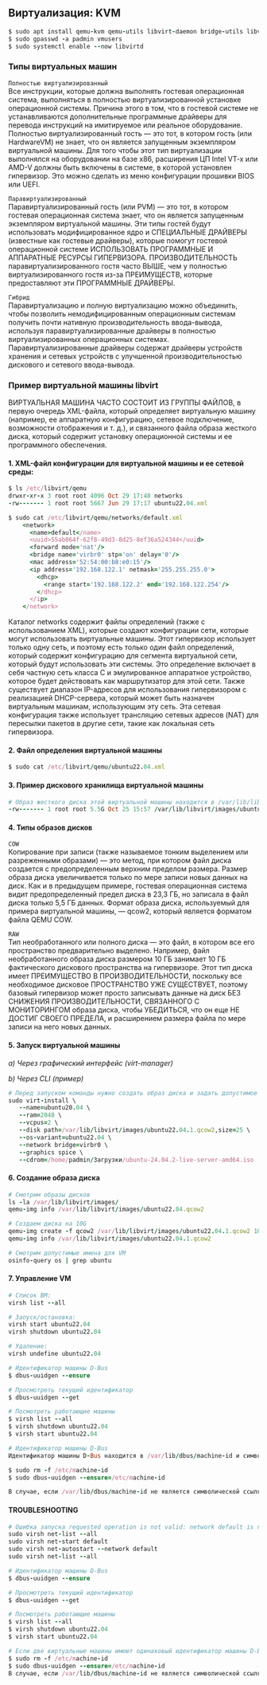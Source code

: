 ## Виртуализация: KVM

```ruby
$ sudo apt install qemu-kvm qemu-utils libvirt-daemon bridge-utils libvirt-kvm virt-manager
$ sudo gpasswd -a padmin vmusers
$ sudo systemctl enable --now libvirtd
```

### Типы виртуальных машин

`Полностью виртуализированный`  
Все инструкции, которые должна выполнять гостевая операционная система, выполняться в полностью виртуализированной установке операционной системы. Причина этого в том, что в гостевой системе не устанавливаются дополнительные программные драйверы для перевода инструкций на имитируемое или реальное оборудование. Полностью виртуализированный гость — это тот, в котором гость (или HardwareVM) не знает, что он является запущенным экземпляром виртуальной машины. Для того чтобы этот тип виртуализации выполнялся на оборудовании на базе x86, расширения ЦП Intel VT-x или AMD-V должны быть включены в системе, в которой установлен гипервизор. Это можно сделать из меню конфигурации прошивки BIOS или UEFI.

`Паравиртуализированный`  
Паравиртуализированный гость (или PVM) — это тот, в котором гостевая операционная система знает, что он является запущенным экземпляром виртуальной машины. Эти типы гостей будут использовать модифицированное ядро и СПЕЦИАЛЬНЫЕ ДРАЙВЕРЫ (известные как гостевые драйверы), которые помогут гостевой операционной системе ИСПОЛЬЗОВАТЬ ПРОГРАММНЫЕ И АППАРАТНЫЕ РЕСУРСЫ ГИПЕРВИЗОРА. ПРОИЗВОДИТЕЛЬНОСТЬ паравиртуализированного гостя часто ВЫШЕ, чем у полностью виртуализированного гостя из-за ПРЕИМУЩЕСТВ, которые предоставляют эти ПРОГРАММНЫЕ ДРАЙВЕРЫ.
	
`Гибрид`  
Паравиртуализацию и полную виртуализацию можно объединить, чтобы позволить немодифицированным операционным системам получить почти нативную производительность ввода-вывода, используя паравиртуализированные драйверы в полностью виртуализированных операционных системах. Паравиртуализированные драйверы содержат драйверы устройств хранения и сетевых устройств с улучшенной производительностью дискового и сетевого ввода-вывода.


### Пример виртуальной машины libvirt

ВИРТУАЛЬНАЯ МАШИНА ЧАСТО СОСТОИТ ИЗ ГРУППЫ ФАЙЛОВ, в первую очередь XML-файла, который определяет виртуальную машину (например, ее аппаратную конфигурацию, сетевое подключение, возможности отображения и т. д.), и связанного файла образа жесткого диска, который содержит установку операционной системы и ее программного обеспечения.

#### 1. XML-файл конфигурации для виртуальной машины и ее сетевой среды:

```ruby
$ ls /etc/libvirt/qemu
drwxr-xr-x 3 root root 4096 Oct 29 17:48 networks
-rw------- 1 root root 5667 Jun 29 17:17 ubuntu22.04.xml

$ sudo cat /etc/libvirt/qemu/networks/default.xml
	<network>
	  <name>default</name>
	  <uuid>55ab064f-62f8-49d3-8d25-8ef36a524344</uuid>
	  <forward mode='nat'/>
	  <bridge name='virbr0' stp='on' delay='0'/>
	  <mac address='52:54:00:b8:e0:15'/>
	  <ip address='192.168.122.1' netmask='255.255.255.0'>
		<dhcp>
		  <range start='192.168.122.2' end='192.168.122.254'/>
		</dhcp>
	  </ip>
	</network>
```

Каталог networks содержит файлы определений (также с использованием XML), которые создают конфигурации сети, которые могут использовать виртуальные машины. Этот гипервизор использует только одну сеть, и поэтому есть только один файл определений, который содержит конфигурацию для сегмента виртуальной сети, который будут использовать эти системы. Это определение включает в себя частную сеть класса C и эмулированное аппаратное устройство, которое будет действовать как маршрутизатор для этой сети. Также существует диапазон IP-адресов для использования гипервизором с реализацией DHCP-сервера, который может быть назначен виртуальным машинам, использующим эту сеть. Эта сетевая конфигурация также использует трансляцию сетевых адресов (NAT) для пересылки пакетов в другие сети, такие как локальная сеть гипервизора.

	
#### 2. Файл определения виртуальной машины

```ruby
$ sudo cat /etc/libvirt/qemu/ubuntu22.04.xml
```


#### 3. Пример дискового хранилища виртуальной машины

```ruby
# Образ жесткого диска этой виртуальной машины находится в /var/lib/libvirt/images/ubuntu22.04.qcow2
-rw------- 1 root root 5.5G Oct 25 15:57 /var/lib/libvirt/images/ubuntu22.04.qcow2
```

#### 4. Типы образов дисков

`COW`  
Копирование при записи (также называемое тонким выделением или разреженными образами) — это метод, при котором файл диска создается с предопределенным верхним пределом размера. Размер образа диска увеличивается только по мере записи новых данных на диск. Как и в предыдущем примере, гостевая операционная система видит предопределенный предел диска в 23,3 ГБ, но записала в файл диска только 5,5 ГБ данных. Формат образа диска, используемый для примера виртуальной машины, — qcow2, который является форматом файла QEMU COW.

`RAW`  
Тип необработанного или полного диска — это файл, в котором все его пространство предварительно выделено. Например, файл необработанного образа диска размером 10 ГБ занимает 10 ГБ фактического дискового пространства на гипервизоре. Этот тип диска имеет ПРЕИМУЩЕСТВО В ПРОИЗВОДИТЕЛЬНОСТИ, поскольку все необходимое дисковое ПРОСТРАНСТВО УЖЕ СУЩЕСТВУЕТ, поэтому базовый гипервизор может просто записывать данные на диск БЕЗ СНИЖЕНИЯ ПРОИЗВОДИТЕЛЬНОСТИ, СВЯЗАННОГО С МОНИТОРИНГОМ образа диска, чтобы УБЕДИТЬСЯ, что он еще НЕ ДОСТИГ СВОЕГО ПРЕДЕЛА, и расширением размера файла по мере записи на него новых данных.


#### 5. Запуск виртуальной машины

_a) Через графический интерфейс (virt-manager)_

_b) Через CLI (пример)_

```ruby
# Перед запуском команды нужно создать образ диска и задать допустимое имя для vm
sudo virt-install \
   --name=ubuntu20.04 \
   --ram=2048 \
   --vcpus=2 \
   --disk path=/var/lib/libvirt/images/ubuntu22.04.1.qcow2,size=25 \
   --os-variant=ubuntu22.04 \
   --network bridge=virbr0 \
   --graphics spice \
   --cdrom=/home/padmin/Загрузки/ubuntu-24.04.2-live-server-amd64.iso
```


#### 6. Создание образа диска

```ruby
# Смотрим образы дисков
ls -la /var/lib/libvirt/images/
qemu-img info /var/lib/libvirt/images/ubuntu22.04.qcow2

# Создаем диска на 10G
qemu-img create -f qcow2 /var/lib/libvirt/images/ubuntu22.04.1.qcow2 10G
qemu-img info /var/lib/libvirt/images/ubuntu22.04.1.qcow2

# Смотрим допустимые имена для VM
osinfo-query os | grep ubuntu
```


#### 7. Управление VM

```ruby
# Список ВМ:
virsh list --all

# Запуск/остановка:
virsh start ubuntu22.04
virsh shutdown ubuntu22.04

# Удаление:
virsh undefine ubuntu22.04

# Идентификатор машины D-Bus
$ dbus-uuidgen --ensure

# Просмотреть текущий идентификатор 
$ dbus-uuidgen --get

# Посмотреть работающие машины
$ virsh list --all
$ virsh shutdown ubuntu22.04
$ virsh start ubuntu22.04

# Идентификатор машины D-Bus
Идентификатор машины D-Bus находится в /var/lib/dbus/machine-id и символически связан с /etc/machine-id. Изменение этого номера ID в работающей системе не рекомендуется, поскольку это может привести к нестабильности системы и сбоям. Если две виртуальные машины имеют одинаковый идентификатор машины D-Bus, выполните следующую процедуру, чтобы сгенерировать новый:

$ sudo rm -f /etc/machine-id
$ sudo dbus-uuidgen --ensure=/etc/machine-id

В случае, если /var/lib/dbus/machine-id не является символической ссылкой на /etc/machine-id, то /var/lib/dbus/machine-id необходимо удалить.
```


#### TROUBLESHOOTING

```ruby
# Ошибка запуска requested operation is not valid: network default is not active
sudo virsh net-list --all
sudo virsh net-start default
sudo virsh net-autostart --network default
sudo virsh net-list --all

# Идентификатор машины D-Bus
$ dbus-uuidgen --ensure

# Просмотреть текущий идентификатор 
$ dbus-uuidgen --get

# Посмотреть работающие машины
$ virsh list --all
$ virsh shutdown ubuntu22.04
$ virsh start ubuntu22.04

# Если две виртуальные машины имеют одинаковый идентификатор машины D-Bus, выполните следующую процедуру, чтобы сгенерировать новый:
$ sudo rm -f /etc/machine-id
$ sudo dbus-uuidgen --ensure=/etc/machine-id
В случае, если /var/lib/dbus/machine-id не является символической ссылкой на /etc/machine-id, то /var/lib/dbus/machine-id необходимо удалить.
```
